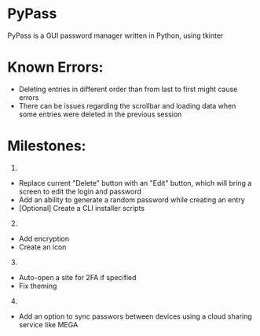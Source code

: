 # PyPass

PyPass is a GUI password manager written in Python, using tkinter

# Known Errors:

 - Deleting entries in different order than from last to first might cause errors
 - There can be issues regarding the scrollbar and loading data when some entries were deleted in the previous session

# Milestones:

1. 
 - Replace current "Delete" button with an "Edit" button, which will bring a screen to edit the login and password
 - Add an ability to generate a random password while creating an entry
 - [Optional] Create a CLI installer scripts

2. 
 - Add encryption
 - Create an icon

3. 
 - Auto-open a site for 2FA if specified
 - Fix theming

4.
 - Add an option to sync passwors between devices using a cloud sharing service like MEGA
